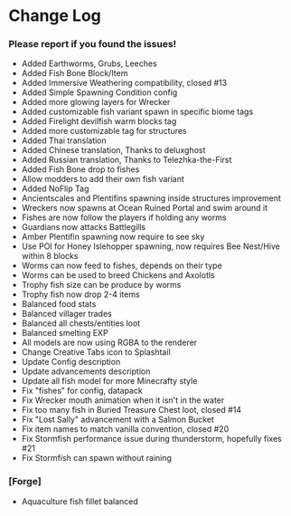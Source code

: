 # Change Log

### Please report if you found the issues!

* Added Earthworms, Grubs, Leeches
* Added Fish Bone Block/Item
* Added Immersive Weathering compatibility, closed #13
* Added Simple Spawning Condition config
* Added more glowing layers for Wrecker
* Added customizable fish variant spawn in specific biome tags
* Added Firelight devilfish warm blocks tag
* Added more customizable tag for structures
* Added Thai translation
* Added Chinese translation, Thanks to deluxghost
* Added Russian translation, Thanks to Telezhka-the-First
* Added Fish Bone drop to fishes
* Allow modders to add their own fish variant
* Added NoFlip Tag
* Ancientscales and Plentifins spawning inside structures improvement
* Wreckers now spawns at Ocean Ruined Portal and swim around it
* Fishes are now follow the players if holding any worms
* Guardians now attacks Battlegills
* Amber Plentifin spawning now require to see sky
* Use POI for Honey Islehopper spawning, now requires Bee Nest/Hive within 8 blocks
* Worms can now feed to fishes, depends on their type
* Worms can be used to breed Chickens and Axolotls
* Trophy fish size can be produce by worms
* Trophy fish now drop 2-4 items
* Balanced food stats
* Balanced villager trades
* Balanced all chests/entities loot
* Balanced smelting EXP
* All models are now using RGBA to the renderer
* Change Creative Tabs icon to Splashtail
* Update Config description
* Update advancements description
* Update all fish model for more Minecrafty style
* Fix "fishes" for config, datapack
* Fix Wrecker mouth animation when it isn't in the water
* Fix too many fish in Buried Treasure Chest loot, closed #14
* Fix "Lost Sally" advancement with a Salmon Bucket
* Fix item names to match vanilla convention, closed #20
* Fix Stormfish performance issue during thunderstorm, hopefully fixes #21
* Fix Stormfish can spawn without raining

### [Forge]
* Aquaculture fish fillet balanced